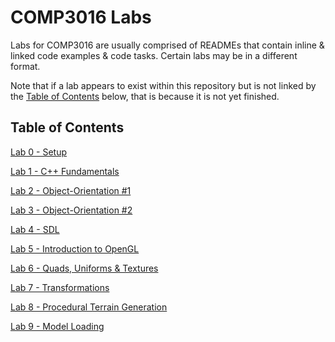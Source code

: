 # COMP3016 Labs
Labs for COMP3016 are usually comprised of READMEs that contain inline & linked code examples & code tasks. Certain labs may be in a different format.

Note that if a lab appears to exist within this repository but is not linked by the [Table of Contents](#table-of-contents) below, that is because it is not yet finished.

## Table of Contents
[Lab 0 - Setup](/Lab0/README.md)

[Lab 1 - C++ Fundamentals](/Lab1/README.md)

[Lab 2 - Object-Orientation #1](/Lab2/README.md)

[Lab 3 - Object-Orientation #2](/Lab3/README.md)

[Lab 4 - SDL](/Lab4/README.md)

[Lab 5 - Introduction to OpenGL](/Lab5/README.md)

[Lab 6 - Quads, Uniforms & Textures](/Lab6/README.md)

[Lab 7 - Transformations](/Lab7/README.md)

[Lab 8 - Procedural Terrain Generation](/Lab8/README.md)

[Lab 9 - Model Loading](/Lab9/README.md)